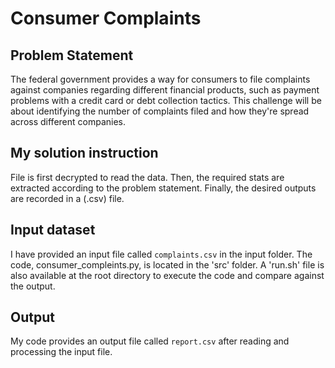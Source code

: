 # Consumer Complaints


## Problem Statement
The federal government provides a way for consumers to file complaints against companies regarding different financial products, such as payment problems with a credit card or debt collection tactics. This challenge will be about identifying the number of complaints filed and how they're spread across different companies. 

## My solution instruction
File is first decrypted to read the data. Then, the required stats are extracted according to the problem statement.
Finally, the desired outputs are recorded in a (.csv) file.

## Input dataset
I have provided an input file called `complaints.csv` in the input folder. The code, consumer_compleints.py, is located in the 'src' folder. A 'run.sh' file is also available at the root directory to execute the code and compare against the output.

## Output
My code provides an output file called `report.csv` after reading and processing the input file. 
